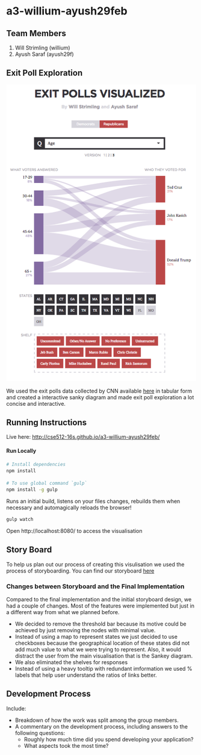 # a3-willium-ayush29feb

## Team Members

1. Will Strimling (willium)
2. Ayush Saraf (ayush29f)

## Exit Poll Exploration

![Screenshot](/storyboard/screenshot.png)

We used the exit polls data collected by CNN available [here](http://www.cnn.com/election/primaries/polls) in tabular form and created a interactive sanky diagram and made exit poll exploration a lot concise and interactive.

## Running Instructions

Live here: http://cse512-16s.github.io/a3-willium-ayush29feb/

#### Run Locally

```bash
# Install dependencies
npm install

# To use global command `gulp`
npm install -g gulp
```

Runs an initial build, listens on your files changes, rebuilds them when necessary
and automagically reloads the browser!

```bash
gulp watch
```
Open http://localhost:8080/ to access the visualisation

## Story Board

To help us plan out our process of creating this visulisation we used the process of storyboarding. You can find our storyboard [here](/storyboard/storyboard.md)

### Changes between Storyboard and the Final Implementation

Compared to the final implementation and the initial storyboard design, we had a couple of changes. Most of the features were implemented but just in a different way from what we planned before.
- We decided to remove the threshold bar because its motive could be achieved by just removing the nodes with minimal value.
- Instead of using a map to represent states we just decided to use checkboxes because the geographical location of these states did not add much value to what we were trying to represent. Also, it would distract the user from the main visualisation that is the Sankey diagram.
- We also eliminated the shelves for responses
- Instead of using a heavy tooltip with redundant imformation we used % labels that help user understand the ratios of links better.

## Development Process

Include:
- Breakdown of how the work was split among the group members.
- A commentary on the development process, including answers to the following questions:
  - Roughly how much time did you spend developing your application?
  - What aspects took the most time?
